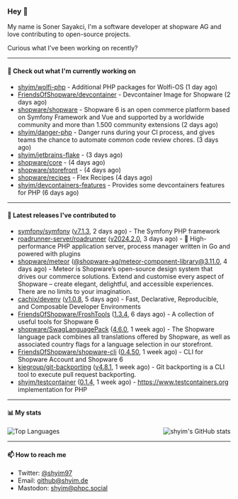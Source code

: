 ### Hey 👋

My name is Soner Sayakci, I'm a software developer at shopware AG and love contributing to open-source projects.

Curious what I've been working on recently?

---

#### 👷 Check out what I'm currently working on

- [shyim/wolfi-php](https://github.com/shyim/wolfi-php) - Additional PHP packages for Wolfi-OS (1 day ago)
- [FriendsOfShopware/devcontainer](https://github.com/FriendsOfShopware/devcontainer) - Devcontainer Image for Shopware (2 days ago)
- [shopware/shopware](https://github.com/shopware/shopware) - Shopware 6 is an open commerce platform based on Symfony Framework and Vue and supported by a worldwide community and more than 1.500 community extensions (2 days ago)
- [shyim/danger-php](https://github.com/shyim/danger-php) - Danger runs during your CI process, and gives teams the chance to automate common code review chores. (3 days ago)
- [shyim/jetbrains-flake](https://github.com/shyim/jetbrains-flake) -  (3 days ago)
- [shopware/core](https://github.com/shopware/core) -  (4 days ago)
- [shopware/storefront](https://github.com/shopware/storefront) -  (4 days ago)
- [shopware/recipes](https://github.com/shopware/recipes) - Flex Recipes (4 days ago)
- [shyim/devcontainers-features](https://github.com/shyim/devcontainers-features) - Provides some devcontainers features for PHP (6 days ago)

---

#### 🔭 Latest releases I've contributed to

- [symfony/symfony](https://github.com/symfony/symfony) ([v7.1.3](https://github.com/symfony/symfony/releases/tag/v7.1.3), 2 days ago) - The Symfony PHP framework
- [roadrunner-server/roadrunner](https://github.com/roadrunner-server/roadrunner) ([v2024.2.0](https://github.com/roadrunner-server/roadrunner/releases/tag/v2024.2.0), 3 days ago) - 🤯 High-performance PHP application server, process manager written in Go and powered with plugins
- [shopware/meteor](https://github.com/shopware/meteor) ([@shopware-ag/meteor-component-library@3.11.0](https://github.com/shopware/meteor/releases/tag/%40shopware-ag/meteor-component-library%403.11.0), 4 days ago) - Meteor is Shopware’s open-source design system that drives our commerce solutions. Extend and customise every aspect of Shopware – create elegant, delightful, and accessible experiences. There are no limits to your imagination.
- [cachix/devenv](https://github.com/cachix/devenv) ([v1.0.8](https://github.com/cachix/devenv/releases/tag/v1.0.8), 5 days ago) - Fast, Declarative, Reproducible, and Composable Developer Environments
- [FriendsOfShopware/FroshTools](https://github.com/FriendsOfShopware/FroshTools) ([1.3.4](https://github.com/FriendsOfShopware/FroshTools/releases/tag/1.3.4), 6 days ago) - A collection of useful tools for Shopware 6
- [shopware/SwagLanguagePack](https://github.com/shopware/SwagLanguagePack) ([4.6.0](https://github.com/shopware/SwagLanguagePack/releases/tag/4.6.0), 1 week ago) - The Shopware language pack combines all translations offered by Shopware, as well as associated country flags for a language selection in our storefront.
- [FriendsOfShopware/shopware-cli](https://github.com/FriendsOfShopware/shopware-cli) ([0.4.50](https://github.com/FriendsOfShopware/shopware-cli/releases/tag/0.4.50), 1 week ago) - CLI for Shopware Account and Shopware 6
- [kiegroup/git-backporting](https://github.com/kiegroup/git-backporting) ([v4.8.1](https://github.com/kiegroup/git-backporting/releases/tag/v4.8.1), 1 week ago) - Git backporting is a CLI tool to execute pull request backporting.
- [shyim/testcontainer](https://github.com/shyim/testcontainer) ([0.1.4](https://github.com/shyim/testcontainer/releases/tag/0.1.4), 1 week ago) - https://www.testcontainers.org implementation for PHP

---

#### 📊 My stats

<img align="right" alt="shyim's GitHub stats" src="https://github-readme-stats.vercel.app/api?username=shyim&count_private=1&show_icons=true&" />

![Top Languages](https://github-readme-stats.vercel.app/api/top-langs/?username=shyim)

---

#### 📫 How to reach me

- Twitter: [@shyim97](https://twitter.com/shyim97)
- Email: [github@shyim.de](mailto://github@shyim.de)
- Mastodon: <a rel="me" href="https://phpc.social/@shyim">shyim@phpc.social</a>
